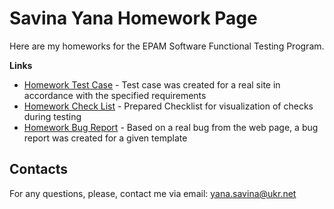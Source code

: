 # Savina Yana Homework Page

Here are my homeworks for the EPAM Software Functional Testing Program.




**Links**


-  [Homework Test Case](https://github.com/yanasavina/EPAM-Homework/blob/main/Homeworks/Yana_Savina_Homework_TestCase.xlsx) - Test case was created for a real site in accordance with the specified requirements
-  [Homework Check List](https://github.com/yanasavina/EPAM-Homework/blob/main/Homeworks/Yana_Savina_Homework_Checklist.docx) - Prepared Checklist for visualization of checks during testing
-  [Homework Bug Report](https://github.com/yanasavina/EPAM-Homework/blob/main/Homeworks/Yana_Savina_BugReport.xlsx) - Based on a real bug from the web page, a bug report was created for a given template


## Contacts

For any questions, please, contact me via email: [yana.savina@ukr.net](yana.savina@ukr.net)
